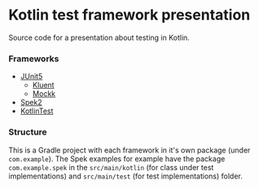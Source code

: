 # Kotlin test framework presentation

Source code for a presentation about testing in Kotlin.

### Frameworks

- [JUnit5](https://junit.org/junit5/)
  - [Kluent](https://github.com/MarkusAmshove/Kluent)
  - [Mockk](https://github.com/mockk/mockk)
- [Spek2](https://www.spekframework.org/)
- [KotlinTest](https://github.com/kotlintest/kotlintest)

### Structure

This is a Gradle project with each framework in it's own package (under `com.example`).
The Spek examples for example have the package `com.example.spek` in the 
`src/main/kotlin` (for class under test implementations) and 
`src/main/test` (for test implementations) folder. 

